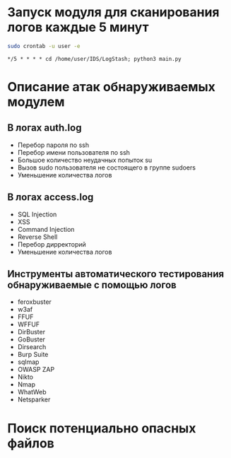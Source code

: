 # Запуск модуля для сканирования логов каждые 5 минут
```sh
sudo crontab -u user -e
```
```nano
*/5 * * * * cd /home/user/IDS/LogStash; python3 main.py
```


# Описание атак обнаруживаемых модулем

## В логах auth.log
- Перебор пароля по ssh
- Перебор имени пользователя по ssh
- Большое количество неудачных попыток su
- Вызов sudo пользователя не состоящего в группе sudoers
- Уменьшение количества логов

## В логах access.log
- SQL Injection
- XSS
- Command Injection
- Reverse Shell
- Перебор дирректорий
- Уменьшение количества логов

## Инструменты автоматического тестирования обнаруживаемые с помощью логов
- feroxbuster
- w3af
- FFUF
- WFFUF
- DirBuster
- GoBuster
- Dirsearch
- Burp Suite
- sqlmap
- OWASP ZAP
- Nikto
- Nmap
- WhatWeb
- Netsparker

# Поиск потенциально опасных файлов